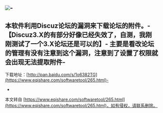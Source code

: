 ![](http://i58.tinypic.com/2igej5z.gif)-
-
本软件利用Discuz论坛的漏洞来下载论坛的附件。-
【Discuz3.X的有部分好像已经失效了，自测，我刚刚测试了一个3.X论坛还是可以的】-
主要是看改论坛的管理有没有注意到这个漏洞，注意到了设置了权限就会出现无法提取附件-
-
下载地址：[http://pan.baidu.com/s/1o6382TG](https://www.eqishare.com/softwaretool/265.html)-

-

本文转自 [https://www.eqishare.com/softwaretool/265.html](https://www.eqishare.com/softwaretool/265.html)，如有侵权，请联系删除。